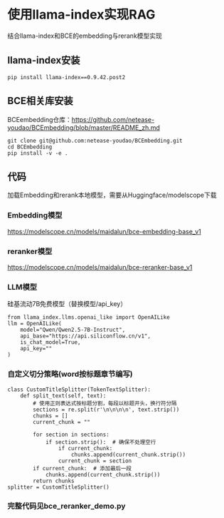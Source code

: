 # 使用llama-index实现RAG

结合llama-index和BCE的embedding与rerank模型实现

## llama-index安装
```
pip install llama-index==0.9.42.post2
```

## BCE相关库安装
BCEembedding仓库：https://github.com/netease-youdao/BCEmbedding/blob/master/README_zh.md

```
git clone git@github.com:netease-youdao/BCEmbedding.git
cd BCEmbedding
pip install -v -e .
```




## 代码

加载Embedding和rerank本地模型，需要从Huggingface/modelscope下载
### Embedding模型
https://modelscope.cn/models/maidalun/bce-embedding-base_v1

### reranker模型
https://modelscope.cn/models/maidalun/bce-reranker-base_v1

### LLM模型
硅基流动7B免费模型（替换模型/api_key）
```
from llama_index.llms.openai_like import OpenAILike
llm = OpenAILike(
    model="Qwen/Qwen2.5-7B-Instruct",
    api_base="https://api.siliconflow.cn/v1",
    is_chat_model=True,
    api_key=""
)
```

### 自定义切分策略(word按标题章节编写)
```
class CustomTitleSplitter(TokenTextSplitter):
    def split_text(self, text):
        # 使用正则表达式按标题分割，每段以标题开头，换行符分隔
        sections = re.split(r'\n\n\n\n', text.strip())
        chunks = []
        current_chunk = ""

        for section in sections:
            if section.strip():  # 确保不处理空行
                if current_chunk:
                    chunks.append(current_chunk.strip())
                current_chunk = section
        if current_chunk:  # 添加最后一段
            chunks.append(current_chunk.strip())
        return chunks
splitter = CustomTitleSplitter()

```


### 完整代码见bce_reranker_demo.py
